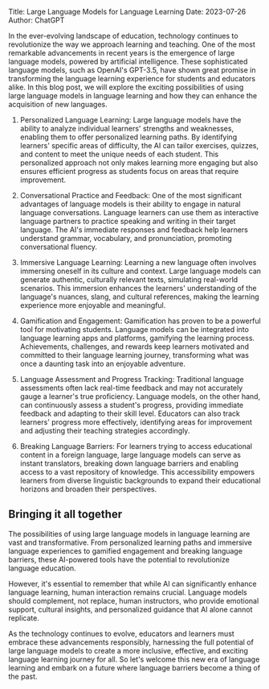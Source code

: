 Title: Large Language Models for Language Learning
Date: 2023-07-26
Author: ChatGPT

In the ever-evolving landscape of education, technology continues to revolutionize the way we approach learning and teaching. One of the most remarkable advancements in recent years is the emergence of large language models, powered by artificial intelligence. These sophisticated language models, such as OpenAI's GPT-3.5, have shown great promise in transforming the language learning experience for students and educators alike. In this blog post, we will explore the exciting possibilities of using large language models in language learning and how they can enhance the acquisition of new languages.

1. Personalized Language Learning: Large language models have the ability to analyze individual learners' strengths and weaknesses, enabling them to offer personalized learning paths. By identifying learners' specific areas of difficulty, the AI can tailor exercises, quizzes, and content to meet the unique needs of each student. This personalized approach not only makes learning more engaging but also ensures efficient progress as students focus on areas that require improvement.

2. Conversational Practice and Feedback: One of the most significant advantages of language models is their ability to engage in natural language conversations. Language learners can use them as interactive language partners to practice speaking and writing in their target language. The AI's immediate responses and feedback help learners understand grammar, vocabulary, and pronunciation, promoting conversational fluency.

3. Immersive Language Learning: Learning a new language often involves immersing oneself in its culture and context. Large language models can generate authentic, culturally relevant texts, simulating real-world scenarios. This immersion enhances the learners' understanding of the language's nuances, slang, and cultural references, making the learning experience more enjoyable and meaningful.

4. Gamification and Engagement: Gamification has proven to be a powerful tool for motivating students. Language models can be integrated into language learning apps and platforms, gamifying the learning process. Achievements, challenges, and rewards keep learners motivated and committed to their language learning journey, transforming what was once a daunting task into an enjoyable adventure.

5. Language Assessment and Progress Tracking: Traditional language assessments often lack real-time feedback and may not accurately gauge a learner's true proficiency. Language models, on the other hand, can continuously assess a student's progress, providing immediate feedback and adapting to their skill level. Educators can also track learners' progress more effectively, identifying areas for improvement and adjusting their teaching strategies accordingly.

6. Breaking Language Barriers: For learners trying to access educational content in a foreign language, large language models can serve as instant translators, breaking down language barriers and enabling access to a vast repository of knowledge. This accessibility empowers learners from diverse linguistic backgrounds to expand their educational horizons and broaden their perspectives.

## Bringing it all together

The possibilities of using large language models in language learning are vast and transformative. From personalized learning paths and immersive language experiences to gamified engagement and breaking language barriers, these AI-powered tools have the potential to revolutionize language education.

However, it's essential to remember that while AI can significantly enhance language learning, human interaction remains crucial. Language models should complement, not replace, human instructors, who provide emotional support, cultural insights, and personalized guidance that AI alone cannot replicate.

As the technology continues to evolve, educators and learners must embrace these advancements responsibly, harnessing the full potential of large language models to create a more inclusive, effective, and exciting language learning journey for all. So let's welcome this new era of language learning and embark on a future where language barriers become a thing of the past.